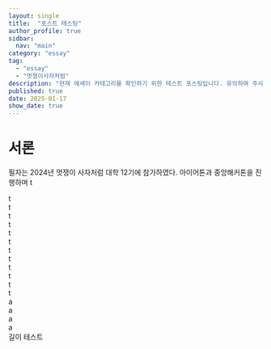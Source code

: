 ```yaml
---
layout: single
title:  "포스트 테스팅"
author_profile: true
sidbar:
  nav: "main"
category: "essay"
tag:
  - "essay"
  - "멋쟁이사자처럼"
description: "현재 에세이 카테고리를 확인하기 위한 테스트 포스팅입니다. 유의하여 주시길 바라겠습니다."
published: true
date: 2025-01-17
show_date: true
---
```


# 서론

필자는 2024년 멋쟁이 사자처럼 대학 12기에 참가하였다.
아이어톤과 중앙해커톤을 진행하며
t   

t   
t   
t   
t   
t   
t   
t   
t   
t   
t   
t   
t   
a   
a   
a   
a   
길이 테스트
